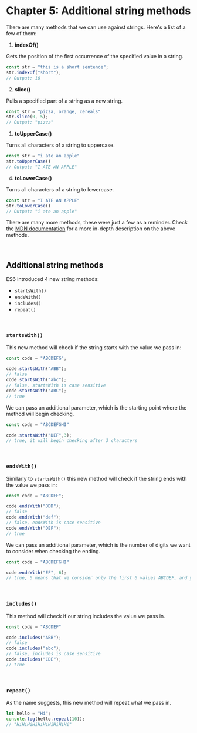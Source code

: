 # Chapter 5: Additional string methods

There are many methods that we can use against strings. Here's a list of a few of them:

1. **indexOf()**

Gets the position of the first occurrence of the specified value in a string.

```javascript
const str = "this is a short sentence";
str.indexOf("short");
// Output: 10
```

2. **slice()**

Pulls a specified part of a string as a new string.

```javascript
const str = "pizza, orange, cereals"
str.slice(0, 5);
// Output: "pizza"
```

1. **toUpperCase()**

Turns all characters of a string to uppercase.

```javascript
const str = "i ate an apple"
str.toUpperCase()
// Output: "I ATE AN APPLE"
```

4. **toLowerCase()**

Turns all characters of a string to lowercase.

```javascript
const str = "I ATE AN APPLE"
str.toLowerCase()
// Output: "i ate an apple"
```

There are many more methods, these were just a few as a reminder. Check the [MDN documentation](https://developer.mozilla.org/en-US/docs/Web/JavaScript/Reference/Global_Objects/String#) for a more in-depth description on the above methods.

&nbsp;

## Additional string methods

ES6 introduced 4 new string methods:

- `startsWith()`
- `endsWith()`
- `includes()`
- `repeat()`

&nbsp;

### `startsWith()`

This new method will check if the string starts with the value we pass in:

```javascript
const code = "ABCDEFG";

code.startsWith("ABB");
// false
code.startsWith("abc");
// false, startsWith is case sensitive
code.startsWith("ABC");
// true
```

We can pass an additional parameter, which is the starting point where the method will begin checking.

```javascript
const code = "ABCDEFGHI"

code.startsWith("DEF",3);
// true, it will begin checking after 3 characters
```

&nbsp;

### `endsWith()`

Similarly to `startsWith()` this new method will check if the string ends with the value we pass in:

```javascript
const code = "ABCDEF";

code.endsWith("DDD");
// false
code.endsWith("def");
// false, endsWith is case sensitive
code.endsWith("DEF");
// true

```

We can pass an additional parameter, which is the number of digits we want to consider when checking the ending.

```javascript
const code = "ABCDEFGHI"

code.endsWith("EF", 6);
// true, 6 means that we consider only the first 6 values ABCDEF, and yes this string ends with EF therefore we get *true*
```

&nbsp;

### `includes()`

This method will check if our string includes the value we pass in.

```javascript
const code = "ABCDEF"

code.includes("ABB");
// false
code.includes("abc");
// false, includes is case sensitive
code.includes("CDE");
// true
```

&nbsp;

### `repeat()`

As the name suggests, this new method will repeat what we pass in.

```javascript
let hello = "Hi";
console.log(hello.repeat(10));
// "HiHiHiHiHiHiHiHiHiHi"
```
